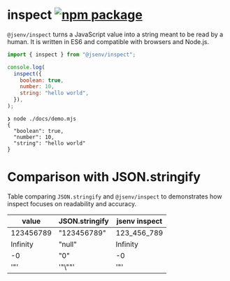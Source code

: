 # inspect [![npm package](https://img.shields.io/npm/v/@jsenv/inspect.svg?logo=npm&label=package)](https://www.npmjs.com/package/@jsenv/inspect)

`@jsenv/inspect` turns a JavaScript value into a string meant to be read by a human. It is written in ES6 and compatible with browsers and Node.js.

```js
import { inspect } from "@jsenv/inspect";

console.log(
  inspect({
    boolean: true,
    number: 10,
    string: "hello world",
  }),
);
```

```console
❯ node ./docs/demo.mjs
{
  "boolean": true,
  "number": 10,
  "string": "hello world"
}
```

# Comparison with JSON.stringify

Table comparing `JSON.stringify` and `@jsenv/inspect` to demonstrates how inspect focuses on readability and accuracy.

| value     | JSON.stringify | jsenv inspect |
| --------- | -------------- | ------------- |
| 123456789 | "123456789"    | 123_456_789   |
| Infinity  | "null"         | Infinity      |
| -0        | "0"            | -0            |
| '"'       | '"\\""'        | '"'           |
